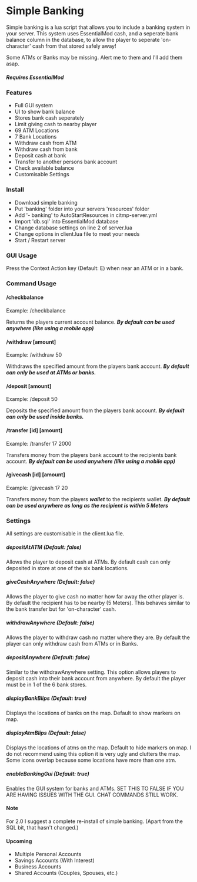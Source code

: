 # Simple Banking

Simple banking is a lua script that allows you to include a banking system in your server. This system uses
EssentialMod cash, and a seperate bank balance column in the database, to allow the player to seperate 'on-character'
cash from that stored safely away!

Some ATMs or Banks may be missing. Alert me to them and I'll add them asap.

##### Requires EssentialMod

### Features
  - Full GUI system
  - UI to show bank balance
  - Stores bank cash seperately
  - Limit giving cash to nearby player
  - 69 ATM Locations
  - 7 Bank Locations
  - Withdraw cash from ATM
  - Withdraw cash from bank
  - Deposit cash at bank
  - Transfer to another persons bank account
  - Check available balance
  - Customisable Settings


### Install
  - Download simple banking
  - Put 'banking' folder into your servers 'resources' folder
  - Add '- banking' to AutoStartResources in citmp-server.yml
  - Import 'db.sql' into EssentialMod database
  - Change database settings on line 2 of server.lua
  - Change options in client.lua file to meet your needs
  - Start / Restart server

### GUI Usage
Press the Context Action key (Default: E) when near an ATM or in a bank.

### Command Usage
#### /checkbalance
Example: /checkbalance


Returns the players current account balance. ***By default can be used anywhere (like using a mobile app)***

#### /withdraw [amount]
Example: /withdraw 50


Withdraws the specified amount from the players bank account. ***By default can only be used at ATMs or
banks.***
#### /deposit [amount]
Example: /deposit 50


Deposits the specified amount from the players bank account. ***By default can only be used inside banks.***
#### /transfer [id] [amount]
Example: /transfer 17 2000


Transfers money from the players bank account to the recipients bank account. ***By default can be used anywhere
(like using a mobile app)***
#### /givecash [id] [amount]
Example: /givecash 17 20


Transfers money from the players ***wallet*** to the recipients wallet. ***By default can be used anywhere
as long as the recipient is within 5 Meters***

### Settings
All settings are customisable in the client.lua file.
##### depositAtATM (Default: false)
Allows the player to deposit cash at ATMs. By default cash can only deposited in store at one of
the six bank locations.
##### giveCashAnywhere (Default: false)
Allows the player to give cash no matter how far away the other player is. By default the recipient
has to be nearby (5 Meters). This behaves similar to the bank transfer but for 'on-character' cash.
##### withdrawAnywhere (Default: false)
Allows the player to withdraw cash no matter where they are. By default the player can only withdraw
cash from ATMs or in Banks.
##### depositAnywhere (Default: false)
Similar to the withdrawAnywhere setting. This option allows players to deposit cash into their bank
account from anywhere. By default the player must be in 1 of the 6 bank stores.
##### displayBankBlips (Default: true)
Displays the locations of banks on the map. Default to show markers on map.
##### displayAtmBlips (Default: false)
Displays the locations of atms on the map. Default to hide markers on map. I do not recommend using this
option it is very ugly and clutters the map. Some icons overlap because some locations have more than one atm.
##### enableBankingGui (Default: true)
Enables the GUI system for banks and ATMs. SET THIS TO FALSE IF YOU ARE HAVING ISSUES WITH THE GUI. CHAT COMMANDS
STILL WORK.

#### Note
For 2.0 I suggest a complete re-install of simple banking. (Apart from the SQL bit, that hasn't changed.)


#### Upcoming
  - Multiple Personal Accounts
  - Savings Accounts (With Interest)
  - Business Accounts
  - Shared Accounts (Couples, Spouses, etc.)
